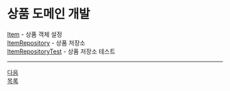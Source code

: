 # 상품 도메인 개발

[Item](../src/main/java/hello/itemservice/domain/item/Item.java) - 상품 객체 설정     
[ItemRepository](../src/main/java/hello/itemservice/domain/item/ItemRepository.java) - 상품 저장소   
[ItemRepositoryTest](../src/test/java/hello/itemservice/domain/item/ItemRepositoryTest.java) - 상품 저장소 테스트       



---
[다음](7-4.md)     
[목록](../README.md)  

